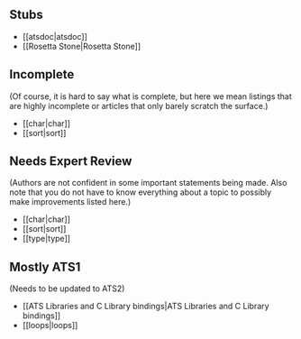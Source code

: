 ## Stubs
* [[atsdoc|atsdoc]]
* [[Rosetta Stone|Rosetta Stone]]

## Incomplete 
(Of course, it is hard to say what is complete, but here we mean listings that are highly incomplete or articles that only barely scratch the surface.)
* [[char|char]]
* [[sort|sort]]

## Needs Expert Review
(Authors are not confident in some important statements being made.
Also note that you do not have to know everything about a topic to possibly
make improvements listed here.)
* [[char|char]]
* [[sort|sort]]
* [[type|type]]

## Mostly ATS1
(Needs to be updated to ATS2)
* [[ATS Libraries and C Library bindings|ATS Libraries and C Library bindings]]
* [[loops|loops]]


